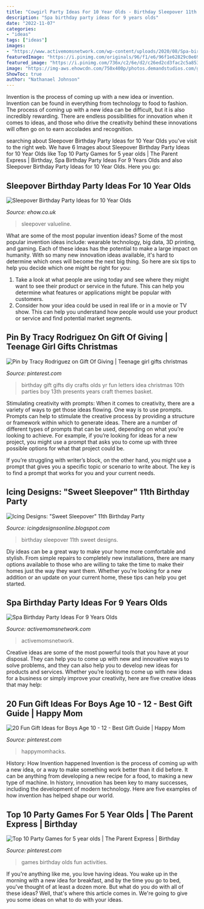 ```yaml
---
title: "Cowgirl Party Ideas For 10 Year Olds - Birthday Sleepover 11th Sweet Designs"
description: "Spa birthday party ideas for 9 years olds"
date: "2022-11-07"
categories:
- "ideas"
tags: ["ideas"]
images:
- "https://www.activemomsnetwork.com/wp-content/uploads/2020/08/Spa-birthday-party.jpg"
featuredImage: "https://i.pinimg.com/originals/96/f1/e6/96f1e62829c0e69e127ea72cc2db309c.png"
featured_image: "https://i.pinimg.com/736x/c2/6e/d2/c26ed2cd3fac2c5a853b076db8a893af.jpg"
image: "https://img-aws.ehowcdn.com/750x400p/photos.demandstudios.com/getty/article/251/93/80467656.jpg"
ShowToc: true
author: "Nathanael Johnson"
---
```



Invention is the process of coming up with a new idea or invention. Invention can be found in everything from technology to food to fashion. The process of coming up with a new idea can be difficult, but it is also incredibly rewarding. There are endless possibilities for innovation when it comes to ideas, and those who drive the creativity behind these innovations will often go on to earn accolades and recognition.

	

		
searching about Sleepover Birthday Party Ideas for 10 Year Olds you've visit to the right web. We have 6 Images about Sleepover Birthday Party Ideas for 10 Year Olds like Top 10 Party Games for 5 year olds | The Parent Express | Birthday, Spa Birthday Party Ideas For 9 Years Olds and also Sleepover Birthday Party Ideas for 10 Year Olds. Here you go:
		
    
## Sleepover Birthday Party Ideas For 10 Year Olds

<img loading=lazy src="https://img-aws.ehowcdn.com/750x400p/photos.demandstudios.com/getty/article/251/93/80467656.jpg" onerror="this.onerror=null;this.src='https://tse2.mm.bing.net/th?id=OIP.xvR2n1L1C4fGrVzM6HiB9wHaD8&amp;pid=15.1';" alt="Sleepover Birthday Party Ideas for 10 Year Olds">

_Source: ehow.co.uk_

>sleepover valueline. 

	

What are some of the most popular invention ideas?
Some of the most popular invention ideas include: wearable technology, big data, 3D printing, and gaming. Each of these ideas has the potential to make a large impact on humanity. With so many new innovation ideas available, it's hard to determine which ones will become the next big thing. So here are six tips to help you decide which one might be right for you: 
1) Take a look at what people are using today and see where they might want to see their product or service in the future. This can help you determine what features or applications might be popular with customers. 
2) Consider how your idea could be used in real life or in a movie or TV show. This can help you understand how people would use your product or service and find potential market segments.

    
## Pin By Tracy Rodriguez On Gift Of Giving | Teenage Girl Gifts Christmas

<img loading=lazy src="https://i.pinimg.com/736x/13/7d/ba/137dbaeb5861fa8bb101ea52f250cdc6--great-birthday-gifts-birthday-crafts.jpg" onerror="this.onerror=null;this.src='https://tse1.mm.bing.net/th?id=OIP.87BjHct__06Dw2SWjiQfmgHaJ6&amp;pid=15.1';" alt="Pin by Tracy Rodriguez on Gift Of Giving | Teenage girl gifts christmas">

_Source: pinterest.com_

>birthday gift gifts diy crafts olds yr fun letters idea christmas 10th parties boy 13th presents years craft themes basket. 

	

Stimulating creativity with prompts:
When it comes to creativity, there are a variety of ways to get those ideas flowing. One way is to use prompts. Prompts can help to stimulate the creative process by providing a structure or framework within which to generate ideas.
There are a number of different types of prompts that can be used, depending on what you’re looking to achieve. For example, if you’re looking for ideas for a new project, you might use a prompt that asks you to come up with three possible options for what that project could be.

If you’re struggling with writer’s block, on the other hand, you might use a prompt that gives you a specific topic or scenario to write about. The key is to find a prompt that works for you and your current needs.

    
## Icing Designs: &quot;Sweet Sleepover&quot; 11th Birthday Party

<img loading=lazy src="https://1.bp.blogspot.com/-l1wN8jDnM5A/T2Jk-gZ-XRI/AAAAAAAAIJE/pjgSxUBzu1U/s1600/bella%2B3.jpg" onerror="this.onerror=null;this.src='https://tse2.mm.bing.net/th?id=OIP.2j96yhC49VnV2vfWPOVGbwHaFu&amp;pid=15.1';" alt="Icing Designs: &quot;Sweet Sleepover&quot; 11th Birthday Party">

_Source: icingdesignsonline.blogspot.com_

>birthday sleepover 11th sweet designs. 

	

Diy ideas can be a great way to make your home more comfortable and stylish. From simple repairs to completely new installations, there are many options available to those who are willing to take the time to make their homes just the way they want them. Whether you're looking for a new addition or an update on your current home, these tips can help you get started.

    
## Spa Birthday Party Ideas For 9 Years Olds

<img loading=lazy src="https://www.activemomsnetwork.com/wp-content/uploads/2020/08/Spa-birthday-party.jpg" onerror="this.onerror=null;this.src='https://tse3.mm.bing.net/th?id=OIP.gn8yApe2VuWaA_QhKpfJ6gHaE8&amp;pid=15.1';" alt="Spa Birthday Party Ideas For 9 Years Olds">

_Source: activemomsnetwork.com_

>activemomsnetwork. 

	

Creative ideas are some of the most powerful tools that you have at your disposal. They can help you to come up with new and innovative ways to solve problems, and they can also help you to develop new ideas for products and services. Whether you’re looking to come up with new ideas for a business or simply improve your creativity, here are five creative ideas that may help: 

    
## 20 Fun Gift Ideas For Boys Age 10 - 12 - Best Gift Guide | Happy Mom

<img loading=lazy src="https://i.pinimg.com/736x/c2/6e/d2/c26ed2cd3fac2c5a853b076db8a893af.jpg" onerror="this.onerror=null;this.src='https://tse2.mm.bing.net/th?id=OIP.2m37jpDOC5BYV7llrAUvvQHaLG&amp;pid=15.1';" alt="20 Fun Gift Ideas for Boys Age 10 - 12 - Best Gift Guide | Happy Mom">

_Source: pinterest.com_

>happymomhacks. 

	

History: How Invention happened
Invention is the process of coming up with a new idea, or a way to make something work better than it did before. It can be anything from developing a new recipe for a food, to making a new type of machine. In history, innovation has been key to many successes, including the development of modern technology. Here are five examples of how invention has helped shape our world.

    
## Top 10 Party Games For 5 Year Olds | The Parent Express | Birthday

<img loading=lazy src="https://i.pinimg.com/originals/96/f1/e6/96f1e62829c0e69e127ea72cc2db309c.png" onerror="this.onerror=null;this.src='https://tse2.mm.bing.net/th?id=OIP.hd9LYK_gYntvDQanH1BqPgHaLG&amp;pid=15.1';" alt="Top 10 Party Games for 5 year olds | The Parent Express | Birthday">

_Source: pinterest.com_

>games birthday olds fun activities. 

	

If you're anything like me, you love having ideas. You wake up in the morning with a new idea for breakfast, and by the time you go to bed, you've thought of at least a dozen more. But what do you do with all of these ideas? Well, that's where this article comes in. We're going to give you some ideas on what to do with your ideas.

